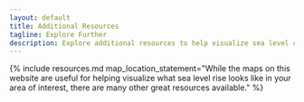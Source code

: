 ```yaml
---
layout: default
title: Additional Resources
tagline: Explore Further
description: Explore additional resources to help visualize sea level changes and impacts to areas you care about.
---
```


{% include resources.md map_location_statement="While the maps on this website are useful for helping visualize what sea level rise looks like in your area of interest, there are many other great resources available." %}